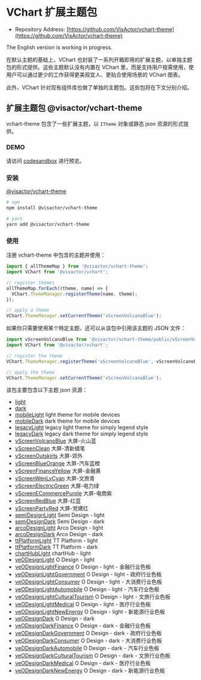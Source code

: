 # VChart 扩展主题包

- Repository Address: [https://github.com/VisActor/vchart-theme](https://github.com/VisActor/vchart-theme)

The English version is working in progress.

在默认主题的基础上，VChart 也封装了一系列开箱即用的扩展主题，以单独主题包的形式提供。这些主题默认没有内置在 VChart 里，而是支持用户按需使用，使用户可以通过更少的工作获得更美观宜人、更贴合使用场景的 VChart 图表。

此外，VChart 针对现有组件库也做了单独的主题包。这些包将在下文分别介绍。

## 扩展主题包 @visactor/vchart-theme

vchart-theme 包含了一些扩展主题，以 `ITheme` 对象或静态 json 资源的形式提供。

### DEMO

请访问 [codesandbox](https://vv67jn.csb.app/) 进行预览。

### 安装

[@visactor/vchart-theme](https://www.npmjs.com/package/@visactor/vchart-theme)

```bash
# npm
npm install @visactor/vchart-theme

# yarn
yarn add @visactor/vchart-theme
```

### 使用

注册 vchart-theme 中包含的主题并使用：

```typescript
import { allThemeMap } from '@visactor/vchart-theme';
import VChart from '@visactor/vchart';

// register themes
allThemeMap.forEach((theme, name) => {
  VChart.ThemeManager.registerTheme(name, theme);
});

// apply a theme
VChart.ThemeManager.setCurrentTheme('vScreenVolcanoBlue');
```

如果你只需要使用某个特定主题，还可以从该包中引用该主题的 JSON 文件：

```typescript
import vScreenVolcanoBlue from '@visactor/vchart-theme/public/vScreenVolcanoBlue.json';
import VChart from '@visactor/vchart';

// register the theme
VChart.ThemeManager.registerTheme('vScreenVolcanoBlue', vScreenVolcanoBlue);

// apply the theme
VChart.ThemeManager.setCurrentTheme('vScreenVolcanoBlue');
```

该包主要包含以下主题 json 资源：

- [light](https://raw.githubusercontent.com/VisActor/vchart-theme/main/packages/vchart-theme/public/light.json)
- [dark](https://raw.githubusercontent.com/VisActor/vchart-theme/main/packages/vchart-theme/public/dark.json)
- [mobileLight](https://raw.githubusercontent.com/VisActor/vchart-theme/main/packages/vchart-theme/public/mobileLight.json) light theme for mobile devices
- [mobileDark](https://raw.githubusercontent.com/VisActor/vchart-theme/main/packages/vchart-theme/public/mobileDark.json) dark theme for mobile devices
- [legacyLight](https://raw.githubusercontent.com/VisActor/vchart-theme/main/packages/vchart-theme/public/legacyLight.json) legacy light theme for simply legend style
- [legacyDark](https://raw.githubusercontent.com/VisActor/vchart-theme/main/packages/vchart-theme/public/legacyDark.json) legacy dark theme for simply legend style
- [vScreenVolcanoBlue](https://raw.githubusercontent.com/VisActor/vchart-theme/main/packages/vchart-theme/public/vScreenVolcanoBlue.json) 大屏-火山蓝
- [vScreenClean](https://raw.githubusercontent.com/VisActor/vchart-theme/main/packages/vchart-theme/public/vScreenClean.json) 大屏-清新蜡笔
- [vScreenOutskirts](https://raw.githubusercontent.com/VisActor/vchart-theme/main/packages/vchart-theme/public/vScreenOutskirts.json) 大屏-郊外
- [vScreenBlueOrange](https://raw.githubusercontent.com/VisActor/vchart-theme/main/packages/vchart-theme/public/vScreenBlueOrange.json) 大屏-汽车蓝橙
- [vScreenFinanceYellow](https://raw.githubusercontent.com/VisActor/vchart-theme/main/packages/vchart-theme/public/vScreenFinanceYellow.json) 大屏-金融黄
- [vScreenWenLvCyan](https://raw.githubusercontent.com/VisActor/vchart-theme/main/packages/vchart-theme/public/vScreenWenLvCyan.json) 大屏-文旅青
- [vScreenElectricGreen](https://raw.githubusercontent.com/VisActor/vchart-theme/main/packages/vchart-theme/public/vScreenElectricGreen.json) 大屏-电力绿
- [vScreenECommercePurple](https://raw.githubusercontent.com/VisActor/vchart-theme/main/packages/vchart-theme/public/vScreenECommercePurple.json) 大屏-电商紫
- [vScreenRedBlue](https://raw.githubusercontent.com/VisActor/vchart-theme/main/packages/vchart-theme/public/vScreenRedBlue.json) 大屏-红蓝
- [vScreenPartyRed](https://raw.githubusercontent.com/VisActor/vchart-theme/main/packages/vchart-theme/public/vScreenPartyRed.json) 大屏-党建红
- [semiDesignLight](https://raw.githubusercontent.com/VisActor/vchart-theme/main/packages/vchart-theme/public/semiDesignLight.json) Semi Design - light
- [semiDesignDark](https://raw.githubusercontent.com/VisActor/vchart-theme/main/packages/vchart-theme/public/semiDesignDark.json) Semi Design - dark
- [arcoDesignLight](https://raw.githubusercontent.com/VisActor/vchart-theme/main/packages/vchart-theme/public/arcoDesignLight.json) Arco Design - light
- [arcoDesignDark](https://raw.githubusercontent.com/VisActor/vchart-theme/main/packages/vchart-theme/public/arcoDesignDark.json) Arco Design - dark
- [ttPlatformLight](https://raw.githubusercontent.com/VisActor/vchart-theme/main/packages/vchart-theme/public/ttPlatformLight.json) TT Platform - light
- [ttPlatformDark](https://raw.githubusercontent.com/VisActor/vchart-theme/main/packages/vchart-theme/public/ttPlatformDark.json) TT Platform - dark
- [chartHubLight](https://raw.githubusercontent.com/VisActor/vchart-theme/main/packages/vchart-theme/public/chartHubLight.json) chartHub - light
- [veODesignLight](https://raw.githubusercontent.com/VisActor/vchart-theme/main/packages/vchart-theme/public/veODesignLight.json) O Design - light
- [veODesignLightFinance](https://raw.githubusercontent.com/VisActor/vchart-theme/main/packages/vchart-theme/public/veODesignLightFinance.json) O Design - light - 金融行业色板
- [veODesignLightGovernment](https://raw.githubusercontent.com/VisActor/vchart-theme/main/packages/vchart-theme/public/veODesignLightGovernment.json) O Design - light - 政府行业色板
- [veODesignLightConsumer](https://raw.githubusercontent.com/VisActor/vchart-theme/main/packages/vchart-theme/public/veODesignLightConsumer.json) O Design - light - 大消费行业色板
- [veODesignLightAutomobile](https://raw.githubusercontent.com/VisActor/vchart-theme/main/packages/vchart-theme/public/veODesignLightAutomobile.json) O Design - light - 汽车行业色板
- [veODesignLightCulturalTourism](https://raw.githubusercontent.com/VisActor/vchart-theme/main/packages/vchart-theme/public/veODesignLightCulturalTourism.json) O Design - light - 文旅行业色板
- [veODesignLightMedical](https://raw.githubusercontent.com/VisActor/vchart-theme/main/packages/vchart-theme/public/veODesignLightMedical.json) O Design - light - 医疗行业色板
- [veODesignLightNewEnergy](https://raw.githubusercontent.com/VisActor/vchart-theme/main/packages/vchart-theme/public/veODesignLightNewEnergy.json) O Design - light - 新能源行业色板
- [veODesignDark](https://raw.githubusercontent.com/VisActor/vchart-theme/main/packages/vchart-theme/public/veODesignDark.json) O Design - dark
- [veODesignDarkFinance](https://raw.githubusercontent.com/VisActor/vchart-theme/main/packages/vchart-theme/public/veODesignDarkFinance.json) O Design - dark - 金融行业色板
- [veODesignDarkGovernment](https://raw.githubusercontent.com/VisActor/vchart-theme/main/packages/vchart-theme/public/veODesignDarkGovernment.json) O Design - dark - 政府行业色板
- [veODesignDarkConsumer](https://raw.githubusercontent.com/VisActor/vchart-theme/main/packages/vchart-theme/public/veODesignDarkConsumer.json) O Design - dark - 大消费行业色板
- [veODesignDarkAutomobile](https://raw.githubusercontent.com/VisActor/vchart-theme/main/packages/vchart-theme/public/veODesignDarkAutomobile.json) O Design - dark - 汽车行业色板
- [veODesignDarkCulturalTourism](https://raw.githubusercontent.com/VisActor/vchart-theme/main/packages/vchart-theme/public/veODesignDarkCulturalTourism.json) O Design - dark - 文旅行业色板
- [veODesignDarkMedical](https://raw.githubusercontent.com/VisActor/vchart-theme/main/packages/vchart-theme/public/veODesignDarkMedical.json) O Design - dark - 医疗行业色板
- [veODesignDarkNewEnergy](https://raw.githubusercontent.com/VisActor/vchart-theme/main/packages/vchart-theme/public/veODesignDarkNewEnergy.json) O Design - dark - 新能源行业色板
